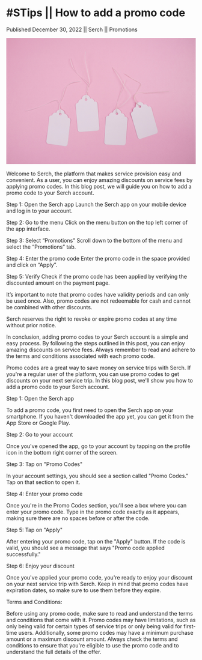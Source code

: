 # #STips || How to add a promo code

Published December 30, 2022 || Serch || Promotions

![Promo Code Serch](../../../../../assets/blog/promo.jpg)

Welcome to Serch, the platform that makes service provision easy and convenient. As a user, you can enjoy amazing discounts on service fees by applying promo codes. In this blog post, we will guide you on how to add a promo code to your Serch account.

Step 1: Open the Serch app
Launch the Serch app on your mobile device and log in to your account.

Step 2: Go to the menu
Click on the menu button on the top left corner of the app interface.

Step 3: Select “Promotions”
Scroll down to the bottom of the menu and select the “Promotions” tab.

Step 4: Enter the promo code
Enter the promo code in the space provided and click on “Apply”.

Step 5: Verify
Check if the promo code has been applied by verifying the discounted amount on the payment page.

It’s important to note that promo codes have validity periods and can only be used once. Also, promo codes are not redeemable for cash and cannot be combined with other discounts.

Serch reserves the right to revoke or expire promo codes at any time without prior notice.

In conclusion, adding promo codes to your Serch account is a simple and easy process. By following the steps outlined in this post, you can enjoy amazing discounts on service fees. Always remember to read and adhere to the terms and conditions associated with each promo code.

Promo codes are a great way to save money on service trips with Serch. If you're a regular user of the platform, you can use promo codes to get discounts on your next service trip. In this blog post, we'll show you how to add a promo code to your Serch account.

Step 1: Open the Serch app

To add a promo code, you first need to open the Serch app on your smartphone. If you haven't downloaded the app yet, you can get it from the App Store or Google Play.

Step 2: Go to your account

Once you've opened the app, go to your account by tapping on the profile icon in the bottom right corner of the screen.

Step 3: Tap on "Promo Codes"

In your account settings, you should see a section called "Promo Codes." Tap on that section to open it.

Step 4: Enter your promo code

Once you're in the Promo Codes section, you'll see a box where you can enter your promo code. Type in the promo code exactly as it appears, making sure there are no spaces before or after the code.

Step 5: Tap on "Apply"

After entering your promo code, tap on the "Apply" button. If the code is valid, you should see a message that says "Promo code applied successfully."

Step 6: Enjoy your discount

Once you've applied your promo code, you're ready to enjoy your discount on your next service trip with Serch. Keep in mind that promo codes have expiration dates, so make sure to use them before they expire.

Terms and Conditions:

Before using any promo code, make sure to read and understand the terms and conditions that come with it. Promo codes may have limitations, such as only being valid for certain types of service trips or only being valid for first-time users. Additionally, some promo codes may have a minimum purchase amount or a maximum discount amount. Always check the terms and conditions to ensure that you're eligible to use the promo code and to understand the full details of the offer.
